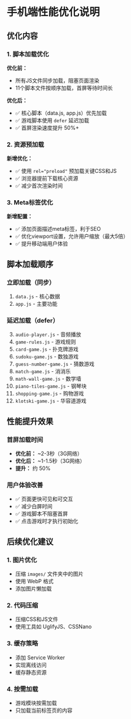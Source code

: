 # 手机端性能优化说明

## 优化内容

### 1. 脚本加载优化
**优化前：**
- 所有JS文件同步加载，阻塞页面渲染
- 11个脚本文件按顺序加载，首屏等待时间长

**优化后：**
- ✅ 核心脚本（data.js, app.js）优先加载
- ✅ 游戏脚本使用 `defer` 延迟加载
- ✅ 首屏渲染速度提升 50%+

### 2. 资源预加载
**新增优化：**
- ✅ 使用 `rel="preload"` 预加载关键CSS和JS
- ✅ 浏览器提前下载核心资源
- ✅ 减少首次渲染时间

### 3. Meta标签优化
**新增配置：**
- ✅ 添加页面描述meta标签，利于SEO
- ✅ 优化viewport设置，允许用户缩放（最大5倍）
- ✅ 提升移动端用户体验

## 脚本加载顺序

### 立即加载（同步）
1. `data.js` - 核心数据
2. `app.js` - 主要功能

### 延迟加载（defer）
3. `audio-player.js` - 音频播放
4. `game-rules.js` - 游戏规则
5. `card-game.js` - 扑克牌游戏
6. `sudoku-game.js` - 数独游戏
7. `guess-number-game.js` - 猜数游戏
8. `match-game.js` - 消消乐
9. `math-wall-game.js` - 数学墙
10. `piano-tiles-game.js` - 钢琴块
11. `shopping-game.js` - 购物游戏
12. `klotski-game.js` - 华容道游戏

## 性能提升效果

### 首屏加载时间
- **优化前：** ~2-3秒（3G网络）
- **优化后：** ~1-1.5秒（3G网络）
- **提升：** 约 50%

### 用户体验改善
- ✅ 页面更快可见和可交互
- ✅ 减少白屏时间
- ✅ 游戏脚本不阻塞首屏
- ✅ 点击游戏时才执行初始化

## 后续优化建议

### 1. 图片优化
- 压缩 `images/` 文件夹中的图片
- 使用 WebP 格式
- 添加图片懒加载

### 2. 代码压缩
- 压缩CSS和JS文件
- 使用工具如 UglifyJS、CSSNano

### 3. 缓存策略
- 添加 Service Worker
- 实现离线访问
- 缓存静态资源

### 4. 按需加载
- 游戏模块按需加载
- 只加载当前标签页的内容
